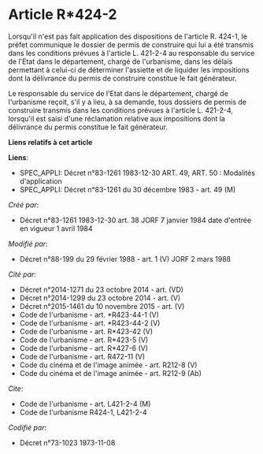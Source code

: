 # Article R*424-2

Lorsqu'il n'est pas fait application des dispositions de l'article R. 424-1, le préfet communique le dossier de permis de
construire qui lui a été transmis dans les conditions prévues à l'article L. 421-2-4 au responsable du service de l'Etat dans
le département, chargé de l'urbanisme, dans les délais permettant à celui-ci de déterminer l'assiette et de liquider les
impositions dont la délivrance du permis de construire constitue le fait générateur.

Le responsable du service de l'Etat dans le département, chargé de l'urbanisme reçoit, s'il y a lieu, à sa demande, tous
dossiers de permis de construire transmis dans les conditions prévues à l'article L. 421-2-4, lorsqu'il est saisi d'une
réclamation relative aux impositions dont la délivrance du permis constitue le fait générateur.

**Liens relatifs à cet article**

**Liens**:

  - SPEC_APPLI: Décret n°83-1261 1983-12-30 ART. 49, ART. 50 : Modalités d'application
  - SPEC_APPLI: Décret n°83-1261 du 30 décembre 1983 - art. 49 (M)

_Créé par_:

  - Décret n°83-1261 1983-12-30 art. 38 JORF 7 janvier 1984 date d'entrée en vigueur 1 avril 1984

_Modifié par_:

  - Décret n°88-199 du 29 février 1988 - art. 1 (V) JORF 2 mars 1988

_Cité par_:

  - Décret n°2014-1271 du 23 octobre 2014 - art. (VD)
  - Décret n°2014-1299 du 23 octobre 2014 - art. (V)
  - Décret n°2015-1461 du 10 novembre 2015 - art. (V)
  - Code de l'urbanisme - art. *R423-44-1 (V)
  - Code de l'urbanisme - art. *R423-44-2 (V)
  - Code de l'urbanisme - art. R*423-42 (V)
  - Code de l'urbanisme - art. R*423-5 (V)
  - Code de l'urbanisme - art. R*427-6 (V)
  - Code de l'urbanisme - art. R472-11 (V)
  - Code du cinéma et de l'image animée - art. R212-8 (V)
  - Code du cinéma et de l'image animée - art. R212-9 (Ab)

_Cite_:

  - Code de l'urbanisme - art. L421-2-4 (M)
  - Code de l'urbanisme R424-1, L421-2-4

_Codifié par_:

  - Décret n°73-1023 1973-11-08
